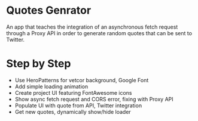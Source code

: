 # Quotes Genrator
An app that teaches the integration of an asynchronous fetch request through a Proxy API in order to generate random quotes that can be sent to Twitter.
# Step by Step
* Use HeroPatterns for vetcor background, Google Font
* Add simple loading animation
* Create project UI featuring FontAwesome icons
* Show async fetch request and CORS error, fixing with Proxy API
* Populate UI with quote from API, Twitter integration
* Get new quotes, dynamically show/hide loader
